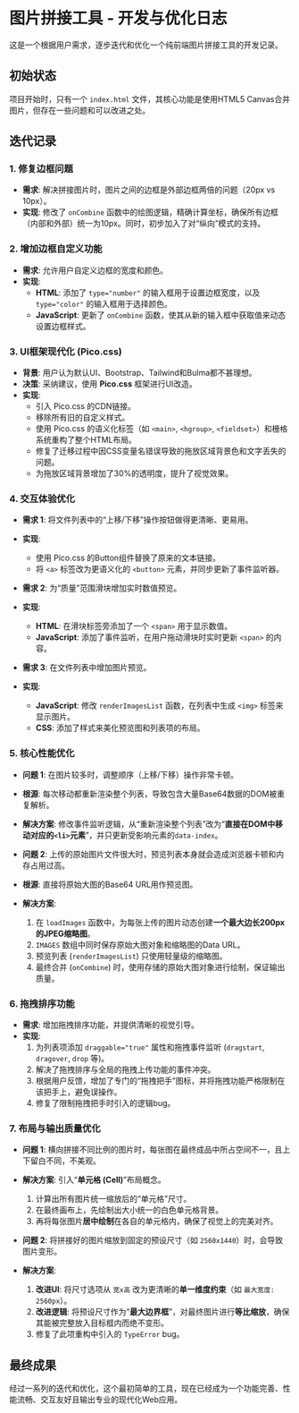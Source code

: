 # 图片拼接工具 - 开发与优化日志

这是一个根据用户需求，逐步迭代和优化一个纯前端图片拼接工具的开发记录。

## 初始状态

项目开始时，只有一个 `index.html` 文件，其核心功能是使用HTML5 Canvas合并图片，但存在一些问题和可以改进之处。

## 迭代记录

### 1. 修复边框问题
- **需求**: 解决拼接图片时，图片之间的边框是外部边框两倍的问题（20px vs 10px）。
- **实现**: 修改了 `onCombine` 函数中的绘图逻辑，精确计算坐标，确保所有边框（内部和外部）统一为10px。同时，初步加入了对“纵向”模式的支持。

### 2. 增加边框自定义功能
- **需求**: 允许用户自定义边框的宽度和颜色。
- **实现**:
    - **HTML**: 添加了 `type="number"` 的输入框用于设置边框宽度，以及 `type="color"` 的输入框用于选择颜色。
    - **JavaScript**: 更新了 `onCombine` 函数，使其从新的输入框中获取值来动态设置边框样式。

### 3. UI框架现代化 (Pico.css)
- **背景**: 用户认为默认UI、Bootstrap、Tailwind和Bulma都不甚理想。
- **决策**: 采纳建议，使用 **Pico.css** 框架进行UI改造。
- **实现**:
    - 引入 Pico.css 的CDN链接。
    - 移除所有旧的自定义样式。
    - 使用 Pico.css 的语义化标签（如 `<main>`, `<hgroup>`, `<fieldset>`）和栅格系统重构了整个HTML布局。
    - 修复了迁移过程中因CSS变量名错误导致的拖放区域背景色和文字丢失的问题。
    - 为拖放区域背景增加了30%的透明度，提升了视觉效果。

### 4. 交互体验优化
- **需求 1**: 将文件列表中的“上移/下移”操作按钮做得更清晰、更易用。
- **实现**:
    - 使用 Pico.css 的Button组件替换了原来的文本链接。
    - 将 `<a>` 标签改为更语义化的 `<button>` 元素，并同步更新了事件监听器。

- **需求 2**: 为“质量”范围滑块增加实时数值预览。
- **实现**:
    - **HTML**: 在滑块标签旁添加了一个 `<span>` 用于显示数值。
    - **JavaScript**: 添加了事件监听，在用户拖动滑块时实时更新 `<span>` 的内容。

- **需求 3**: 在文件列表中增加图片预览。
- **实现**:
    - **JavaScript**: 修改 `renderImagesList` 函数，在列表中生成 `<img>` 标签来显示图片。
    - **CSS**: 添加了样式来美化预览图和列表项的布局。

### 5. 核心性能优化
- **问题 1**: 在图片较多时，调整顺序（上移/下移）操作非常卡顿。
- **根源**: 每次移动都重新渲染整个列表，导致包含大量Base64数据的DOM被重复解析。
- **解决方案**: 修改事件监听逻辑，从“重新渲染整个列表”改为“**直接在DOM中移动对应的`<li>`元素**”，并只更新受影响元素的`data-index`。

- **问题 2**: 上传的原始图片文件很大时，预览列表本身就会造成浏览器卡顿和内存占用过高。
- **根源**: 直接将原始大图的Base64 URL用作预览图。
- **解决方案**:
    1.  在 `loadImages` 函数中，为每张上传的图片动态创建**一个最大边长200px的JPEG缩略图**。
    2.  `IMAGES` 数组中同时保存原始大图对象和缩略图的Data URL。
    3.  预览列表 (`renderImagesList`) 只使用轻量级的缩略图。
    4.  最终合并 (`onCombine`) 时，使用存储的原始大图对象进行绘制，保证输出质量。

### 6. 拖拽排序功能
- **需求**: 增加拖拽排序功能，并提供清晰的视觉引导。
- **实现**:
    1.  为列表项添加 `draggable="true"` 属性和拖拽事件监听 (`dragstart`, `dragover`, `drop` 等)。
    2.  解决了拖拽排序与全局的拖拽上传功能的事件冲突。
    3.  根据用户反馈，增加了专门的“拖拽把手”图标，并将拖拽功能严格限制在该把手上，避免误操作。
    4.  修复了限制拖拽把手时引入的逻辑bug。

### 7. 布局与输出质量优化
- **问题 1**: 横向拼接不同比例的图片时，每张图在最终成品中所占空间不一，且上下留白不同，不美观。
- **解决方案**: 引入“**单元格 (Cell)**”布局概念。
    1.  计算出所有图片统一缩放后的“单元格”尺寸。
    2.  在最终画布上，先绘制出大小统一的白色单元格背景。
    3.  再将每张图片**居中绘制**在各自的单元格内，确保了视觉上的完美对齐。

- **问题 2**: 将拼接好的图片缩放到固定的预设尺寸（如 `2560x1440`）时，会导致图片变形。
- **解决方案**:
    1.  **改进UI**: 将尺寸选项从 `宽x高` 改为更清晰的**单一维度约束**（如 `最大宽度: 2560px`）。
    2.  **改进逻辑**: 将预设尺寸作为“**最大边界框**”，对最终图片进行**等比缩放**，确保其能被完整放入目标框内而绝不变形。
    3.  修复了此项重构中引入的 `TypeError` bug。

## 最终成果
经过一系列的迭代和优化，这个最初简单的工具，现在已经成为一个功能完善、性能流畅、交互友好且输出专业的现代化Web应用。
